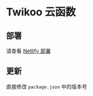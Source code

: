 # Twikoo 云函数

## 部署

请查看 [Netlify 部署](https://twikoo.js.org/backend.html#netlify-部署)

## 更新

直接修改 `package.json` 中的版本号  
